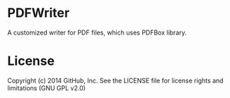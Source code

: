 PDFWriter
=========

A customized writer for PDF files, which uses PDFBox library.

License
==========
Copyright (c) 2014 GitHub, Inc. See the LICENSE file for license rights and limitations (GNU GPL v2.0)
